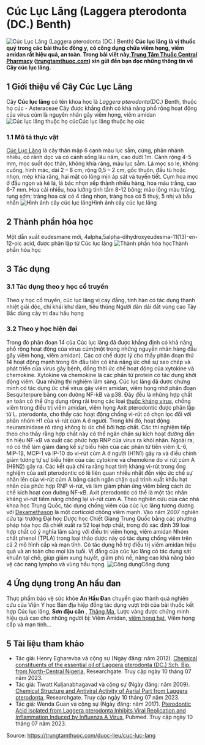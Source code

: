 # Cúc Lục Lăng (Laggera pterodonta (DC.) Benth)

![Cúc Lục Lăng \(Laggera pterodonta \(DC.\) Benth\)](https://trungtamthuoc.com/images/others/cuc-luc-lang-1-4623.jpg)
**Cúc lục lăng là vị thuốc quý trong các bài thuốc đông y, có công dụng chữa viêm họng, viêm amidan rất hiệu quả, an toàn. Trong bài viết này,[Trung Tâm Thuốc Central Pharmacy](https://trungtamthuoc.com/ "Trung Tâm Thuốc Central Pharmacy") ([trungtamthuoc.com](https://trungtamthuoc.com/ "trungtamthuoc.com")) xin gửi đến bạn đọc những thông tin về Cây cúc lục lăng.**
##  1 Giới thiệu về Cây Cúc Lục Lăng
Cây **Cúc lục lăng** có tên khoa học là  _Laggera pterodonta_(DC.) Benth, thuộc họ cúc - Asteraceae
Cây được khẳng định có khả năng phổ rộng hoạt động của virus cúm là nguyên nhân gây viêm họng, viêm amidan
![Cúc lục lăng thuộc họ cúc](https://trungtamthuoc.com/images/item/cuc-luc-lang-3.jpg)Cúc lục lăng thuộc họ cúc
### 1.1 Mô tả thực vật
[Cúc Lục Lăng](https://trungtamthuoc.com/hoat-chat/cuc-luc-lang "Cúc Lục Lăng") là cây thân mập 6 cạnh màu lục sẫm, cứng, phân nhánh nhiều, có rãnh dọc và có cánh sống lâu năm, cao dưới 1m. Cành rộng 4-5 mm, mọc suốt dọc thân, không khía răng, màu lục sẫm.
Lá mọc so le, không cuống, hình mác, dài 2 – 8 cm, rộng 0,5 – 2 cm, gốc thuôn, đầu tù hoặc nhọn, mép khía răng, hai mặt có lông mịn áp sát và tuyến tiết.
Cụm hoa mọc ở đầu ngọn và kẽ lá, lá bác nhọn xếp thành nhiều hàng, hoa màu trắng, cao 6-7 mm. Hoa cái nhiều, hoa lưỡng tính tầm 8-12 bông; mào lông màu trắng, rụng sớm; tràng hoa cái có 4 răng nhọn, tràng hoa có 5 thuỳ, 5 nhị và bầu nhẵn
![Hình ảnh cây cúc lục lăng](https://trungtamthuoc.com/images/item/cuc-luc-lang-2.jpg)Hình ảnh cây cúc lục lăng
##  2 Thành phần hóa học
Một dẫn xuất eudesmane mới, 4alpha,5alpha-dihydroxyeudesma-11(13)-en-12-oic acid, được phân lập từ Cúc lục lăng
![Thành phần hóa học](https://trungtamthuoc.com/images/item/cuc-luc-lang-4.jpg)Thành phần hóa học
##  3 Tác dụng
### 3.1 Tác dụng theo y học cổ truyền
Theo y học cổ truyền, cúc lục lăng vị cay đắng, tính hàn có tác dụng thanh nhiệt giải độc, chỉ khái khư đàm, tiêu thũng
Người dân dải đất vùng cao Tây Bắc dùng cây trị đau hầu họng 
### 3.2 Theo y học hiện đại
Trong đó phân đoạn 14 của Cúc lục lăng đã được khẳng định có khả năng phổ rộng hoạt động của virus cúm(một trong những nguyên nhân hàng đầu gây viêm họng, viêm amidan). Các cơ chế dược lý cho thấy phân đoạn thứ 14 hoạt động mạnh trong 6h đầu tiên có khả năng ức chế sự sao chép và phát triển của virus gây bệnh, đồng thời ức chế hoạt động của xytokine và chemokine. Xytokine và chemokine là các phân tử protein có tác dụng khởi động viêm.
Qua những thí nghiệm lâm sàng. Cúc lục lăng đã được chứng minh có tác dụng ức chế virus gây viêm amidan, viêm họng nhờ phân đoạn Sesquiterpure bằng con đường NF-kB và p38. Đây đều là những hợp chất an toàn có thể ứng dụng rộng rãi trong các loại [thuốc kháng virus](https://trungtamthuoc.com/bai-viet/duoc-ly-nhom-thuoc-khang-virus-dai-cuong-va-thuoc-cu-the "thuốc kháng virus"), chống viêm trong điều trị viêm amidan, viêm họng
Axit pterodontic được phân lập từ L. pterodonta, cho thấy các hoạt động chống vi-rút có chọn lọc đối với phân nhóm H1 của vi-rút cúm A ở người. Trong khi đó, hoạt động neuraminidase rõ ràng không bị ức chế bởi hợp chất. Các thí nghiệm tiếp theo cho thấy rằng hợp chất này có thể ngăn chặn sự kích hoạt đường dẫn tín hiệu NF-κB và xuất các phức hợp RNP của virus ra khỏi nhân. Ngoài ra, nó có thể làm giảm đáng kể sự biểu hiện của các phân tử tiền viêm IL-6, MIP-1β, MCP-1 và IP-10 do vi-rút cúm A ở người (H1N1) gây ra và điều chỉnh giảm tương tự sự biểu hiện của các cytokine và chemokine do vi rút cúm A (H9N2) gây ra. Các kết quả chỉ ra rằng hoạt tính kháng vi-rút trong ống nghiệm của axit pterodontic có lẽ liên quan nhiều nhất đến việc ức chế sự nhân lên của vi-rút cúm A bằng cách ngăn chặn quá trình xuất khẩu hạt nhân của phức hợp RNP vi-rút, và làm giảm phản ứng viêm bằng cách ức chế kích hoạt con đường NF-κB. Axit pterodontic có thể là một tác nhân kháng vi-rút tiềm năng chống lại vi-rút cúm A.
Theo nghiên cứu của các nhà khoa học Trung Quốc, tác dụng chống viêm của cúc lục lăng tương đương với [Dexamethason](https://trungtamthuoc.com/hoat-chat/dexamethason "Dexamethason") là một corticoid chống viêm mạnh. Vào năm 2007 nghiên cứu tại trường Đại học Dược học Chiết Giang Trung Quốc bằng các phương pháp hóa học đã chiết xuất ra 52 loại hợp chất, trong đó xác định 39 loại hợp chất có ý nghĩa lâm sàng với điều trị viêm họng, viêm amidan
Nhóm chất phenol (TPLA) trong loại thảo dược này có tác dụng chống viêm trên cả 2 mô hình cấp và mạn tính. Có tác dụng hỗ trợ điều trị viêm amidan hiệu quả và an toàn cho mọi lứa tuổi. Vị đắng của cúc lục lăng có tác dụng sát khuẩn tại chỗ, giúp giảm xung huyết, giảm phù nề, nâng cao khả năng bảo vệ các nang lympho và vùng hầu họng.
![Công dụng](https://trungtamthuoc.com/images/item/cuc-luc-lang-5.jpg)Công dụng
##  4 Ứng dụng trong An hầu đan
Thực phẩm bảo vệ sức khỏe **An Hầu Đan** chuyển giao thành quả nghiên cứu của Viện Y học Bản địa hiệp đồng tác dụng vượt trội của bài thuốc kết hợp Cúc lục lăng, **Sơn đậu căn** , [Thăng Ma](https://trungtamthuoc.com/hoat-chat/thang-ma "Thăng Ma"), Lược vàng được chứng minh hiệu quả cao cho những người bị: Viêm Amidan, [viêm họng hạt](https://trungtamthuoc.com/bai-viet/viem-hong-hat-nguyen-nhan-chan-doan-dieu-tri-va-che-do-dinh-duong "viêm họng hạt"), Viêm họng cấp và mạn tính...
##  5 Tài liệu tham khảo
  * Tác giả: Henry Egharevba và cộng sự (Ngày đăng: năm 2012). [Chemical constituents of the essential oil of Laggera pterodonta (DC.) Sch. Bip. from North-Central Nigeria](https://www.researchgate.net/publication/289352796_Chemical_constituents_of_the_essential_oil_of_Laggera_pterodonta_DC_Sch_Bip_from_North-Central_Nigeria), Researchgate. Truy cập ngày 10 tháng 07 năm 2023.
  * Tác giả: Tiwatt Kuljanabhagavad và cộng sự (Ngày đăng: năm 2009). [Chemical Structure and Antiviral Activity of Aerial Part from Laggera pterodonta](https://www.researchgate.net/publication/200667302_Chemical_Structure_and_Antiviral_Activity_of_Aerial_Part_from_Laggera_pterodonta), Researchgate. Truy cập ngày 10 tháng 07 năm 2023.
  * Tác giả: Wenda Guan và cộng sự (Ngày đăng: năm 2017). [Pterodontic Acid Isolated from Laggera pterodonta Inhibits Viral Replication and Inflammation Induced by Influenza A Virus](https://pubmed.ncbi.nlm.nih.gov/29035328/), Pubmed. Truy cập ngày 10 tháng 07 năm 2023.




Source: https://trungtamthuoc.com/duoc-lieu/cuc-luc-lang